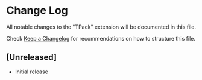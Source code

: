# Change Log

All notable changes to the "TPack" extension will be documented in this file.

Check [Keep a Changelog](http://keepachangelog.com/) for recommendations on how to structure this file.

## [Unreleased]

- Initial release